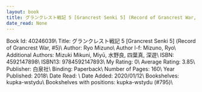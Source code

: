 ```yaml
---
layout: book
title: グランクレスト戦記 5 [Grancrest Senki 5] (Record of Grancrest War,  no. 5)
date_read: None
---
```


Book Id: 40246039\ 
Title: グランクレスト戦記 5 [Grancrest Senki 5] (Record of Grancrest War, #5)\ 
Author: Ryo Mizuno\ 
Author l-f: Mizuno, Ryo\ 
Additional Authors: Mizuki Mikuni, Miyū, 水野良, 四葉真, 深遊\ 
ISBN: 4592147898\ 
ISBN13: 9784592147893\ 
My Rating: 0\ 
Average Rating: 3.85\ 
Publisher: 白泉社\ 
Binding: Paperback\ 
Number of Pages: 160\ 
Year Published: 2018\ 
Date Read: \ 
Date Added: 2020/01/12\ 
Bookshelves: kupka-wstydu\ 
Bookshelves with positions: kupka-wstydu (#795)\ 


